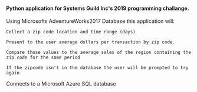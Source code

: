 #### Python application for Systems Guild Inc's 2019 programming challange.

Using Microsofts AdventureWorks2017 Database this application will:

    Collect a zip code location and time range (days)

    Present to the user average dollars per transaction by zip code. 

    Compare those values to the average sales of the region containing the zip code for the same period

    If the zipcode isn't in the database the user will be prompted to try again


Connects to a Microsoft Azure SQL database
